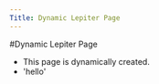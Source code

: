 ---Title: Dynamic Lepiter Page---#Dynamic Lepiter Page- This page is dynamically created.- 'hello'
